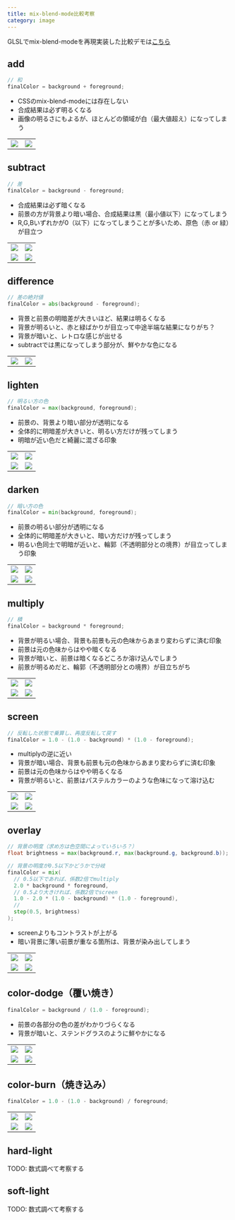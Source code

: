```yaml
---
title: mix-blend-mode比較考察
category: image
---
```


GLSLでmix-blend-modeを再現実装した比較デモは[こちら](/webgl-practice-ground/compare-blend-effect-image/)

## add

```glsl
// 和
finalColor = background + foreground;
```

- CSSのmix-blend-modeには存在しない
- 合成結果は必ず明るくなる
- 画像の明るさにもよるが、ほとんどの領域が白（最大値超え）になってしまう

<table>
  <tr>
    <td>
      <img src="/webgl-practice-ground/note/mix-blend-mode/add-01.png" />
    </td>
    <td>
      <img src="/webgl-practice-ground/note/mix-blend-mode/add-02.png" />
    </td>
  </tr>
</table>

## subtract

```glsl
// 差
finalColor = background - foreground;
```

- 合成結果は必ず暗くなる
- 前景の方が背景より暗い場合、合成結果は黒（最小値以下）になってしまう
- R,G,Bいずれかが0（以下）になってしまうことが多いため、原色（赤 or 緑）が目立つ

<table>
  <tr>
    <td>
      <img src="/webgl-practice-ground/note/mix-blend-mode/subtract-01.png" />
    </td>
    <td>
      <img src="/webgl-practice-ground/note/mix-blend-mode/subtract-02.png" />
    </td>
  </tr>
  <tr>
    <td>
      <img src="/webgl-practice-ground/note/mix-blend-mode/subtract-03.png" />
    </td>
    <td>
      <img src="/webgl-practice-ground/note/mix-blend-mode/subtract-04.png" />
    </td>
  </tr>
</table>

## difference

```glsl
// 差の絶対値
finalColor = abs(background - foreground);
```

- 背景と前景の明暗差が大きいほど、結果は明るくなる
- 背景が明るいと、赤と緑ばかりが目立って中途半端な結果になりがち？
- 背景が暗いと、レトロな感じが出せる
- subtractでは黒になってしまう部分が、鮮やかな色になる

<table>
  <tr>
    <td>
      <img src="/webgl-practice-ground/note/mix-blend-mode/difference-01.png" />
    </td>
    <td>
      <img src="/webgl-practice-ground/note/mix-blend-mode/difference-02.png" />
    </td>
  </tr>
</table>

## lighten

```glsl
// 明るい方の色
finalColor = max(background, foreground);
```

- 前景の、背景より暗い部分が透明になる
- 全体的に明暗差が大きいと、明るい方だけが残ってしまう
- 明暗が近い色だと綺麗に混ざる印象

<table>
  <tr>
    <td>
      <img src="/webgl-practice-ground/note/mix-blend-mode/lighten-03.png" />
    </td>
    <td>
      <img src="/webgl-practice-ground/note/mix-blend-mode/lighten-04.png" />
    </td>
  </tr>
  <tr>
    <td>
      <img src="/webgl-practice-ground/note/mix-blend-mode/lighten-01.png" />
    </td>
    <td>
      <img src="/webgl-practice-ground/note/mix-blend-mode/lighten-02.png" />
    </td>
  </tr>
</table>

## darken

```glsl
// 暗い方の色
finalColor = min(background, foreground);
```

- 前景の明るい部分が透明になる
- 全体的に明暗差が大きいと、暗い方だけが残ってしまう
- 明るい色同士で明暗が近いと、輪郭（不透明部分との境界）が目立ってしまう印象

<table>
  <tr>
    <td>
      <img src="/webgl-practice-ground/note/mix-blend-mode/darken-01.png" />
    </td>
    <td>
      <img src="/webgl-practice-ground/note/mix-blend-mode/darken-02.png" />
    </td>
  </tr>
  <tr>
    <td>
      <img src="/webgl-practice-ground/note/mix-blend-mode/darken-03.png" />
    </td>
    <td>
      <img src="/webgl-practice-ground/note/mix-blend-mode/darken-04.png" />
    </td>
  </tr>
</table>

## multiply

```glsl
// 積
finalColor = background * foreground;
```

- 背景が明るい場合、背景も前景も元の色味からあまり変わらずに済む印象
- 前景は元の色味からはやや暗くなる
- 背景が暗いと、前景は暗くなるどころか溶け込んでしまう
- 前景が明るめだと、輪郭（不透明部分との境界）が目立ちがち

<table>
  <tr>
    <td>
      <img src="/webgl-practice-ground/note/mix-blend-mode/multiply-04.png" />
    </td>
    <td>
      <img src="/webgl-practice-ground/note/mix-blend-mode/multiply-03.png" />
    </td>
  </tr>
  <tr>
    <td>
      <img src="/webgl-practice-ground/note/mix-blend-mode/multiply-01.png" />
    </td>
    <td>
      <img src="/webgl-practice-ground/note/mix-blend-mode/multiply-02.png" />
    </td>
  </tr>
</table>

## screen

```glsl
// 反転した状態で乗算し、再度反転して戻す
finalColor = 1.0 - (1.0 - background) * (1.0 - foreground);
```

- multiplyの逆に近い
- 背景が暗い場合、背景も前景も元の色味からあまり変わらずに済む印象
- 前景は元の色味からはやや明るくなる
- 背景が明るいと、前景はパステルカラーのような色味になって溶け込む

<table>
  <tr>
    <td>
      <img src="/webgl-practice-ground/note/mix-blend-mode/screen-01.png" />
    </td>
    <td>
      <img src="/webgl-practice-ground/note/mix-blend-mode/screen-02.png" />
    </td>
  </tr>
  <tr>
    <td>
      <img src="/webgl-practice-ground/note/mix-blend-mode/screen-03.png" />
    </td>
    <td>
      <img src="/webgl-practice-ground/note/mix-blend-mode/screen-04.png" />
    </td>
  </tr>
</table>

## overlay

```glsl
// 背景の明度（求め方は色空間によっていろいろ？）
float brightness = max(background.r, max(background.g, background.b));

// 背景の明度が0.5以下かどうかで分岐
finalColor = mix(
  // 0.5以下であれば、係数2倍でmultiply
  2.0 * background * foreground,
  // 0.5より大きければ、係数2倍でscreen
  1.0 - 2.0 * (1.0 - background) * (1.0 - foreground),
  // 
  step(0.5, brightness)
);
```

- screenよりもコントラストが上がる
- 暗い背景に薄い前景が重なる箇所は、背景が染み出してしまう

<table>
  <tr>
    <td>
      <img src="/webgl-practice-ground/note/mix-blend-mode/overlay-01.png" />
    </td>
    <td>
      <img src="/webgl-practice-ground/note/mix-blend-mode/overlay-02.png" />
    </td>
  </tr>
  <tr>
    <td>
      <img src="/webgl-practice-ground/note/mix-blend-mode/overlay-03.png" />
    </td>
    <td>
      <img src="/webgl-practice-ground/note/mix-blend-mode/overlay-04.png" />
    </td>
  </tr>
</table>

## color-dodge（覆い焼き）

```glsl
finalColor = background / (1.0 - foreground);
```

- 前景の各部分の色の差がわかりづらくなる
- 背景が暗いと、ステンドグラスのように鮮やかになる

<table>
  <tr>
    <td>
      <img src="/webgl-practice-ground/note/mix-blend-mode/color-dodge-01.png" />
    </td>
    <td>
      <img src="/webgl-practice-ground/note/mix-blend-mode/color-dodge-02.png" />
    </td>
  </tr>
  <tr>
    <td>
      <img src="/webgl-practice-ground/note/mix-blend-mode/color-dodge-03.png" />
    </td>
    <td>
      <img src="/webgl-practice-ground/note/mix-blend-mode/color-dodge-04.png" />
    </td>
  </tr>
</table>

## color-burn（焼き込み）

```glsl
finalColor = 1.0 - (1.0 - background) / foreground;
```

<table>
  <tr>
    <td>
      <img src="/webgl-practice-ground/note/mix-blend-mode/color-burn-01.png" />
    </td>
    <td>
      <img src="/webgl-practice-ground/note/mix-blend-mode/color-burn-02.png" />
    </td>
  </tr>
  <tr>
    <td>
      <img src="/webgl-practice-ground/note/mix-blend-mode/color-burn-03.png" />
    </td>
    <td>
      <img src="/webgl-practice-ground/note/mix-blend-mode/color-burn-04.png" />
    </td>
  </tr>
</table>

## hard-light

TODO: 数式調べて考察する

## soft-light

TODO: 数式調べて考察する